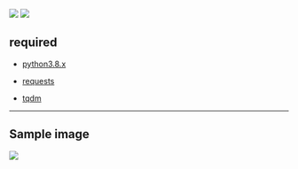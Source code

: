 ![](https://img.shields.io/badge/Python-3.8.x-lightgrey)  ![](https://img.shields.io/badge/Author-Ezz--Kun-blue)

## required
 + [python3.8.x](https://www.python.org/downloads/release/python-382/)

 + [requests](https://pypi.org/project/requests/)

 + [tqdm](https://pypi.org/project/tqdm/)

-----------
 ## Sample image

![](https://i.ibb.co/PMVz8TG/Screenshot-20200430-162046-picsay.png)
